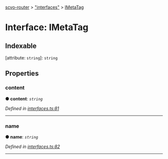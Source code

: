 [scvo-router](../README.md) > ["interfaces"](../modules/_interfaces_.md) > [IMetaTag](../interfaces/_interfaces_.imetatag.md)



# Interface: IMetaTag

## Indexable

\[attribute: `string`\]:&nbsp;`string`

## Properties
<a id="content"></a>

###  content

**●  content**:  *`string`* 

*Defined in [interfaces.ts:81](https://github.com/scvodigital/scvo-router/blob/cdc78cf/src/interfaces.ts#L81)*





___

<a id="name"></a>

###  name

**●  name**:  *`string`* 

*Defined in [interfaces.ts:82](https://github.com/scvodigital/scvo-router/blob/cdc78cf/src/interfaces.ts#L82)*





___


